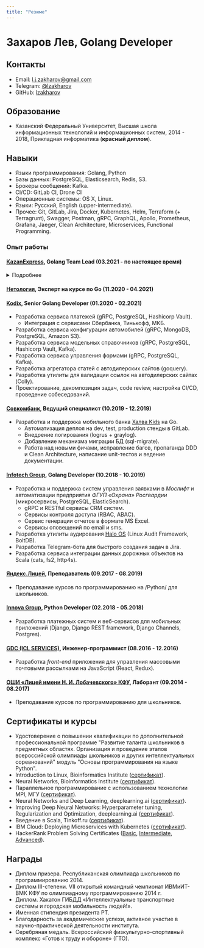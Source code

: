```yaml
---
title: "Резюме"
---
```


# Захаров Лев, Golang Developer

## Контакты

- Email: [l.j.zakharov@gmail.com](mailto:l.j.zakharov@gmail.com)
- Telegram: [@lzakharov](https://t.me/lzakharov)
- GitHub: [lzakharov](https://github.com/lzakharov)

## Образование

- Казанский Федеральный Университет, Высшая школа информационных технологий и информационных систем, 2014 - 2018, Прикладная информатика (**красный диплом**).

## Навыки

- Языки программирования: Golang, Python
- Базы данных: PostgreSQL, Elasticsearch, Redis, S3.
- Брокеры сообщений: Kafka.
- CI/CD: GitLab CI, Drone CI
- Операционные системы: OS X, Linux.
- Языки: Русский, English (upper-intermediate).
- Прочее: Git, GitLab, Jira, Docker, Kubernetes, Helm, Terraform (+ Terragrunt), Swagger, Postman, gRPC, GraphQL, Apollo, Prometheus, Grafana, Jaeger, Clean Architecture, Microservices, Functional Programming.

### Опыт работы

#### [KazanExpress](https://kazanexpress.ru), Golang Team Lead (03.2021 - по настоящее время)

<details>

<summary>Подробнее</summary>

#### Общее

Работа с командой:
* ведение ежедневных синков;
* планирование;
* грумминг;
* проведение онбордингов, 1 to 1 и self review;
* собеседования Go-разработчиков.

Ведение документации и базы знаний.

##### Шаблон проекта, общие библиотеки и утилиты

Разработка шаблонного проекта:
* структура проекта (на базе [Standard Go Project Layout](https://github.com/golang-standards/project-layout)), чистая архитектура, DDD;
* конфигурация golangci-lint;
* Makefile для сборки, тестирования, кодогенерации, запуска статических анализаторов и т. д.
* чтение конфигурации, Graceful Shutdown, DI, логирование, метрики, трейсинг...
* шаблоны CI/CD;
* шаблоны Helm Chart.

Разработка библиотек для работы с базами данных, Kafka, Feature Flags, A/B тестами и др.

Разработка утилиты [tracegen](https://github.com/KazanExpress/tracegen) для генерации декораторов, добавляющих трассировку OpenTelemetry.

##### Сервис категорий

Реализация сервиса для получения информации о категориях (GraphQL, DataLoaders, Redis, Kafka).

##### Сервис изображений

Реализация новой архитектуры на базе [imgproxy](https://imgproxy.net), которая позволила:
* снизить latency и стабилизировать работу сервиса;
* сократить хранимый на дисках объем данных в несколько раз;
* уменьшить требований к ресурсам.

#### Команда поиска

##### Сервис поиска

Реализация новой архитектуры поиска на базе Elasticsearch:
* переход на инкрементальное обновление индекса (Postgres, Debezium, Kafka);
* переход на новый формат карточек продукта;
* улучшения механизмов работы полнотекстового поиска;
* переход на GraphQL (Apollo Federation);
* снижение latency и стабилизация работы сервиса (99.9%);
* работа над внедрением сервиса исправления опечаток на базе JamSpell (Python, Starlette);
* проведение A/B тестов.

##### Сервис подсказок

Реализация версии сервиса для работы с текстовыми подсказками на Python (Starlette, fast-autocomplete), которая показала значимое улучшение продуктовых метрик.

Реализация новой версии на базе Elasticsearch (Golang, GraphQL, S3):
* новые типы подсказок (по продуктам, категориям и магазинам);
* проведение A/B тестов для комбинаций разных типов подсказок.

##### Сервисы рекламных полок

Разработка сервисов рекламной модели (GraphQL, Postgres, Kafka, Elasticsearch, S3, ClickHouse).

##### Сервис поиска по изображениям

Разработка сервиса поиска по изображениям (GraphQL, Postgres, Kafka, S3):
* интеграция с внешним сервисом, предоставляющий поисковый индекс;
* препроцессинг датасета изображений для поискового индекса.

#### DevOps

* Участие во внедрении IaC (Terraform, Terragrunt).
* Участие в переезде из MCS в Яндекс.Облако.
* Переход на использования Helm (практика распространилась на все команды разработки).
* Поднятие Jaeger для мультикластерного окружения.
* Настройка инфраструктуры проектов (создание пользователей, баз данных, бакетов, топиков и т. д.).
* Настройка CI/CD (Drone, Jsonnet).
* Создание дэшбордов в Grafana (Jsonnet, Grafonnet) и Яндекс.Мониторинге.
* Настройка алертов в Prometheus.
* Настройка HPA с помощью [KEDA](https://keda.sh).

</details>

#### [Нетология](https://netology.ru), Эксперт на курсе по Go (11.2020 - 04.2021)

#### [Kodix](https://agency.kodix.ru/), Senior Golang Developer (01.2020 - 02.2021)
+ Разработка сервиса платежей (gRPC, PostgreSQL, Hashicorp Vault).
    * Интеграция с сервисами Сбербанка, Тинькофф, МКБ.
+ Разработка сервиса конфигурации автомобилей (gRPC, MongoDB, PostgreSQL, Amazon S3).
+ Разработка сервиса модельных справочников (gRPC, PostgreSQL, Hashicorp Vault, Kafka).
+ Разработка сервиса управления формами (gRPC, PostgreSQL, Kafka).
+ Разработка агрегатора статей с автодилерских сайтов (goquery).
+ Разработка утилиты для валидации ссылок на автодилерских сайтах (Colly).
+ Проектирование, декомпозиция задач, code review, настройка CI/CD, проведение собеседований.

#### [Совкомбанк](https://sovcombank.ru), Ведущий специалист (10.2019 - 12.2019)
+ Разработка и поддержка мобильного банка [Халва Kids](https://kids.halvacard.ru) на Go.
    * Автоматизация деплоя на dev, test, production стенды в GitLab.
    * Внедрение логирования (logrus + graylog).
    * Добавление механизма миграции БД (sql-migrate).
    * Работа над новыми фичами, исправление багов, пропаганда DDD и Clean Architecture, написание unit-тестов и ведение документации.

#### [Infotech Group](https://www.infotech.group/), Golang Developer (10.2018 - 10.2019)
+ Разработка и поддержка систем управления заявками в *Мослифт* и автоматизации предприятия *ФГУП «Охрана» Росгвардии* (микросервисы, PostgreSQL, ElasticSearch).
    * gRPC и RESTful сервисы CRM систем.
    * Сервисы контроля доступа (RBAC, ABAC).
    * Сервис генерации отчетов в формате MS Excel.
    * Сервисы оповещений по email и sms.
+ Разработка утилиты аудирования [Halo OS](https://haloos.ru) (Linux Audit Framework, BoltDB).
+ Разработка Telegram-бота для быстрого создания задач в Jira.
+ Разработка сервиса интеграции данных дорожных объектов на Scala (cats, fs2, http4s).

#### [Яндекс.Лицей](https://yandexlyceum.ru/), Преподаватель (09.2017 - 08.2019)
+ Преподавание курсов по программированию на /Python/ для школьников.

#### [Innova Group](https://innovacompanies.com/), Python Developer (02.2018 - 05.2018)
+ Разработка платежных систем и веб-сервисов для мобильных приложений (Django, Django REST framework, Django Channels, Postgres).

#### [GDC (ICL SERVICES)](http://icl-services.com/), Инженер-программист (08.2016 - 12.2016)
+ Разработка *front-end* приложения для управления массовыми почтовыми рассылками на JavaScript (React, Redux).

#### [ОШИ «Лицей имени Н. И. Лобачевского» КФУ](https://kpfu.ru/liceum[), Лаборант (09.2014 - 08.2017)
+ Преподавание курсов по программированию для школьников.

## Сертификаты и курсы

- Удостоверение о повышении квалификации по дополнительной профессиональной программе "Развитие таланта школьников в предметных областях. Организация и проведение этапов всероссийской олимпиады школьников и других интеллектуальных соревнований" модуль "Основы программирования на языке Python".
- Introduction to Linux, Bioinformatics Institute ([сертификат](https://stepik.org/certificate/a5be96ccb072ab5111d87827a136717d8cd3b07c.pdf)).
- Neural Networks, Bioinformatics Institute ([сертификат](https://stepik.org/certificate/e76394b2a12210c8785eaee1ba321507cc38b12c.pdf)).
- Параллельное программирование с использованием технологии MPI, МГУ ([сертификат](https://www.intuit.ru/verifydiplomas/101054900)).
- Neural Networks and Deep Learning, deeplearning.ai ([сертификат](https://www.coursera.org/account/accomplishments/certificate/RNA9D7YTE9LY)).
- Improving Deep Neural Networks: Hyperparameter tuning, Regularization and Optimization, deeplearning.ai ([сертификат](https://www.coursera.org/account/accomplishments/certificate/8B6U4TYN9K83)).
- Введение в Scala, Tinkoff.ru ([сертификат](https://stepik.org/certificate/be03c58fee7c7a50a60b3a6d9113fa2b8c95fbfc.pdf)).
- IBM Cloud: Deploying Microservices with Kubernetes ([сертификат](https://www.coursera.org/account/accomplishments/certificate/8YD5PVQFBHKE)).
- HackerRank Problem Solving Certificates ([Basic](https://www.hackerrank.com/certificates/34d43c18635d), [Intermediate](https://www.hackerrank.com/certificates/ecc777c2842a), [Advanced](https://www.hackerrank.com/certificates/df000de9d399)).

## Награды

- Диплом призера. Республиканская олимпиада школьников по программированию 2014.
- Диплом III-степени. VII открытый командный чемпионат ИВМиИТ-ВМК КФУ по олимпиадному программированию 2014 г.
- Диплом. Хакатон ГИБДД «Интеллектуальные транспортные системы и городская мобильность людей!».
- Именная стипендия президента РТ.
- Благодарность за академические успехи, активное участие в научно-практической деятельности института.
- Серебряная медаль. Всероссийский физкультурно-спортивный комплекс «Готов к труду и обороне» (ГТО).
